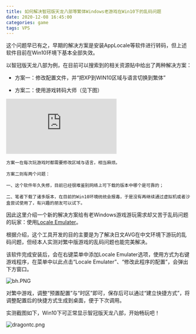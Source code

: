 ```yaml
---
title: 如何解决智冠版天龙八部等繁体Windows老游戏在Win10下的乱码问题
date: 2020-12-08 16:45:00
categories: game
tags: VPS 
---
```


这个问题早已有之，早期的解决方案是安装AppLocale等软件进行转码，但上述软件目前在Win10环境下基本全部失效。

<!-- more -->

以智冠版天龙八部为例，在目前可以搜索到的相关资源贴中给出了两种解决方案：

- 方案一：修改配置文件，并“把XP到WIN10区域与语言切换到繁体”

- 方案二：使用游戏转码大师（见下图）

![yxzmds](https://www.ppxclub.com/forum.php?mod=attachment&aid=OTc5Nzk3fDQxYjljYmIwfDE2MDc0MTgxNTR8NjEwMjE3fDcwMDc5OA%3D%3D)

```
方案一在每次玩游戏时都需要修改区域与语言，相当麻烦。

方案二则有两个问题：

一、这个软件年久失修，目前已经很难鉴别网络上可下载的版本中哪个是可靠的；

二、笔者下载了诸多版本，在目前的Win10环境统统会报毒，于是没有再继续通过虚拟机或者沙盒尝试使用了，有兴趣的朋友可以试下。
```

因此这里介绍一个新的解决方案给有老Windows游戏游玩需求却又苦于乱码问题的玩家：使用[Locale Emulater](https://pooi.moe/Locale-Emulator/)。

根据介绍，这个工具开发的目的主要是为了解决日文AVG在中文环境下游玩的乱码问题，但经本人实测对繁中版游戏的乱码问题也能完美解决。

该软件完成安装后，会在右键菜单中添加Locale Emulater选项，使用方式为右键游戏程序，在菜单中以此点击“Locale Emulater”、“修改此程序的配置”，会弹出下方窗口。

![bh.PNG](https://i.loli.net/2020/12/11/VefS94ma62C3vPb.png)

对繁中游戏，调整“预置配置”与“时区”即可，保存后可以通过“建立快捷方式”，将调整配置后的快捷方式生成到桌面，便于下次调用。

实测截图如下，Win10下可正常显示智冠版天龙八部，开始畅玩吧！

![dragontc.png](https://i.loli.net/2020/12/11/gCJLtSaiIA34Exv.png)